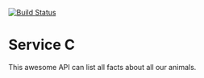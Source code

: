  [![Build Status](https://travis-ci.org/frusunnanbo/contract-test-service-c.svg?branch=master)](https://travis-ci.org/frusunnanbo/contract-test-service-c)

# Service C
This awesome API can list all facts about all our animals.


